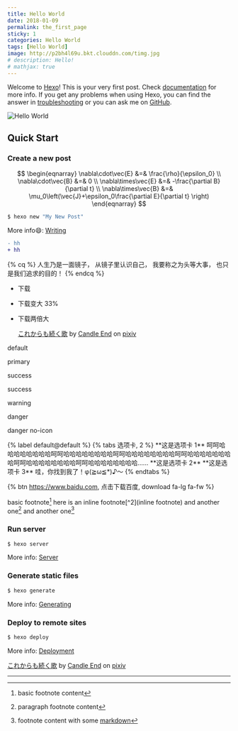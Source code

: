 ```yaml
---
title: Hello World
date: 2018-01-09
permalink: the_first_page
sticky: 1
categories: Hello World
tags: [Hello World]
image: http://p2bh4l69u.bkt.clouddn.com/timg.jpg
# description: Hello!
# mathjax: true
---
```

Welcome to [Hexo](https://hexo.io/)! This is your very first post. Check [documentation](https://hexo.io/docs/) for more info. If you get any problems when using Hexo, you can find the answer in [troubleshooting](https://hexo.io/docs/troubleshooting.html) or you can ask me on [GitHub](https://github.com/hexojs/hexo/issues).

<!-- more -->
![Hello World](http://p2bh4l69u.bkt.clouddn.com/timg.jpg)
## Quick Start

### Create a new post

$$
\begin{eqnarray}
\nabla\cdot\vec{E} &=& \frac{\rho}{\epsilon_0} \\
\nabla\cdot\vec{B} &=& 0 \\
\nabla\times\vec{E} &=& -\frac{\partial B}{\partial t} \\
\nabla\times\vec{B} &=& \mu_0\left(\vec{J}+\epsilon_0\frac{\partial E}{\partial t} \right)
\end{eqnarray}
$$

``` bash
$ hexo new "My New Post"
```
More info:smile:: [Writing](https://hexo.io/docs/writing.html)
``` diff hh
- hh
+ hh
```
{% cq %}
人生乃是一面镜子，
从镜子里认识自己，
我要称之为头等大事，
也只是我们追求的目的！
{% endcq %}
- <i class="fa fa-download"></i> 下载
- <i class="fa fa-download fa-lg"></i> 下载变大 33%
- <i class="fa fa-download fa-2x"></i> 下载两倍大

  <script src="https://source.pixiv.net/source/embed.js" data-id="64702596_45a60a44ec2f4568780264b9b2b07abc" data-size="medium" data-border="on" charset="utf-8"></script><noscript><p><a href="https://www.pixiv.net/member_illust.php?mode=medium&amp;illust_id=64702596" target="_blank">これからも続く歌</a> by <a href="https://www.pixiv.net/member.php?id=9686853" target="_blank">Candle End</a> on <a href="https://www.pixiv.net/" target="_blank">pixiv</a></p></noscript>
  <!-- Go to www.addthis.com/dashboard to customize your tools --> 
  <script type="text/javascript" src="//s7.addthis.com/js/300/addthis_widget.js#pubid=ra-5a55e453f86f6c73"></script>

<div class="note default"><p>default</p></div>
<div class="note primary"><p>primary</p></div>
<div class="note success"><p>success</p></div>
<div class="note success"><p>success</p></div>
<div class="note warning"><p>warning</p></div>
<div class="note danger"><p>danger</p></div>
<div class="note danger no-icon"><p>danger no-icon</p></div>
{% label default@default %}
{% tabs 选项卡, 2 %}
<!-- tab -->
**这是选项卡 1** 呵呵哈哈哈哈哈哈哈哈呵呵哈哈哈哈哈哈哈哈呵呵哈哈哈哈哈哈哈哈呵呵哈哈哈哈哈哈哈哈呵呵哈哈哈哈哈哈哈哈呵呵哈哈哈哈哈哈哈哈……
<!-- endtab -->
<!-- tab -->
**这是选项卡 2**
<!-- endtab -->
<!-- tab -->
**这是选项卡 3** 哇，你找到我了！φ(≧ω≦*)♪～
<!-- endtab -->
{% endtabs %}

{% btn https://www.baidu.com, 点击下载百度, download fa-lg fa-fw %}
<a class="btn" href="#"><i class="fa fa-home fa-5x"></i></a>

basic footnote[^1]
here is an inline footnote[^2](inline footnote)
and another one[^3]
and another one[^4]

[^1]: basic footnote content
[^3]: paragraph
footnote
content
[^4]: footnote content with some [markdown](https://en.wikipedia.org/wiki/Markdown)
### Run server

``` bash
$ hexo server
```

More info: [Server](https://hexo.io/docs/server.html)

### Generate static files

``` bash
$ hexo generate
```

More info: [Generating](https://hexo.io/docs/generating.html)

### Deploy to remote sites

``` bash
$ hexo deploy
```

More info: [Deployment](https://hexo.io/docs/deployment.html)

<script src="http://p2bh4l69u.bkt.clouddn.com/embed.js" data-id="64702596_45a60a44ec2f4568780264b9b2b07abc" data-size="large" data-border="off" charset="utf-8"></script><noscript><p><a href="https://www.pixiv.net/member_illust.php?mode=medium&amp;illust_id=64702596" target="_blank">これからも続く歌</a> by <a href="https://www.pixiv.net/member.php?id=9686853" target="_blank">Candle End</a> on <a href="https://www.pixiv.net/" target="_blank">pixiv</a></p></noscript>

---
